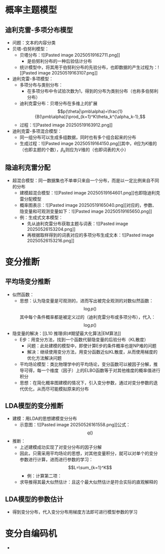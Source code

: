 # 概率主题模型
## 迪利克雷-多项分布模型
- 问题：文本的内容分类
- 贝塔-伯努利模型：
	- 贝塔分布：![[Pasted image 20250519162711.png]]
		- 是伯努利分布的一种后验估计分布
	- 统计模型中，将其用于伯努利分布的先验分布，也即数据的产生过程为：![[Pasted image 20250519163107.png]]
- 迪利克雷-多项模型：
	- 多项分布与类别分布：
		- 在多项分布中令试验次数为1，得到的分布为类别分布（也称多伯努利分布）
	- 迪利克雷分布：贝塔分布在多维上的扩展$$p(\theta|\pmb\alpha)=\frac{1}{B(\pmb\alpha)}\prod_{k=1}^K\theta_k^{\alpha_k-1},$$
	- 过程：![[Pasted image 20250519163912.png]]
- 迪利克雷-多项混合模型：
	- 同一组分布可以生成多组数据，同时也有多个组合起来的分布
	- 生成过程：![[Pasted image 20250519164150.png]]其中，$\theta$应为$K$维的（也即主题的个数），$\beta_k$则应为$V$维的（也即词表的大小）
## 隐迪利克雷分配
- 超混合模型：同一数据集也不单单只来自一个分布，而是以一定比例来自不同的分布
	- 建模超混合模型：![[Pasted image 20250519164601.png]]也即隐迪利克雷分配模型
	- 概率图表示：![[Pasted image 20250519165040.png]]对应的，参数、隐变量和可观测变量如下：![[Pasted image 20250519165650.png]]
	- 例：生成式文本模型：
		- 先从迪利克雷分布获取主题与词表：![[Pasted image 20250526153204.png]]
		- 再根据取样得到的词表对应的多项分布生成文本：![[Pasted image 20250526153216.png]]
# 变分推断
## 平均场变分推断
- 似然函数：
	- 思想：认为隐变量是可观测的，进而写出被完全观测的对数似然函数：$$\log p()$$其中每个条件概率都是被定义过的（迪利克雷分布或多项分布），代入：$$\log p()$$
- 隐变量的解决：[[L10 推理(B)#期望最大化算法|EM算法]]
	- E步：用变分方法，找到一个函数代替隐变量的后验分布（KL散度）
		- 问题：此处建模的模型中，即使计算E步的条件概率也是NP难的问题
		- 解决：继续使用变分方法，用变分函数近似KL散度，从而使用梯度的优化方法解决问题
	- 平均场论模型：类比物理学中的平均场论，变分函数可以被因子分解，推导可得，每一个维度（因子）上的ELBO函数等于对其他维度的概率值进行积分
	- 思想：在简化概率图建模的情况下，引入变分参数，通过对变分参数的迭代优化，从而尽可能模拟原来的分布
## LDA模型的变分推断
- 建模：用LDA的思想建模变分分布
	- 示意图：![[Pasted image 20250526161558.png]]公式：$$q()$$
- 推断：
	- 上述建模成功实现了对变分分布的因子分解
	- 因此，只需采用平均场论的思想，对其他变量积分，就可以对单个的变分参数进行计算，进而进行参数的学习：$$L=\sum_{k=1}^K$$
		- 例：计算第二项：
	- 求导推得其最大似然估计：且这个最大似然估计是符合实际的直观解释的
## LDA模型的参数估计
- 得到变分分布，代入变分分布用梯度方法即可进行模型参数的学习
# 变分自编码机
- 
